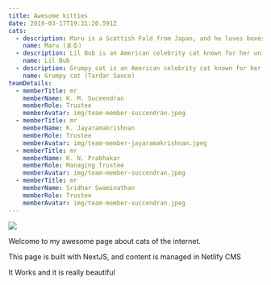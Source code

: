 ```yaml
---
title: Awesome kitties
date: 2019-03-17T19:31:20.591Z
cats:
  - description: Maru is a Scottish Fold from Japan, and he loves boxes.
    name: Maru (まる)
  - description: Lil Bub is an American celebrity cat known for her unique appearance.
    name: Lil Bub
  - description: Grumpy cat is an American celebrity cat known for her grumpy appearance.
    name: Grumpy cat (Tardar Sauce)
teamDetails:
  - memberTitle: mr
    memberName: K. M. Suceendran
    memberRole: Trustee
    memberAvatar: img/team-member-succendran.jpeg
  - memberTitle: mr
    memberName: K. Jayaramakrishnan
    memberRole: Trustee
    memberAvatar: img/team-member-jayaramakrishnan.jpeg
  - memberTitle: mr
    memberName: K. N. Prabhakar
    memberRole: Managing Trustee
    memberAvatar: img/team-member-succendran.jpeg
  - memberTitle: mr
    memberName: Sridhar Swaminathan
    memberRole: Trustee
    memberAvatar: img/team-member-succendran.jpeg
---
```

![](/img/65260303_2468471456536423_1361103100634464256_o.jpg)

Welcome to my awesome page about cats of the internet.

This page is built with NextJS, and content is managed in Netlify CMS

It Works and it is really beautiful
